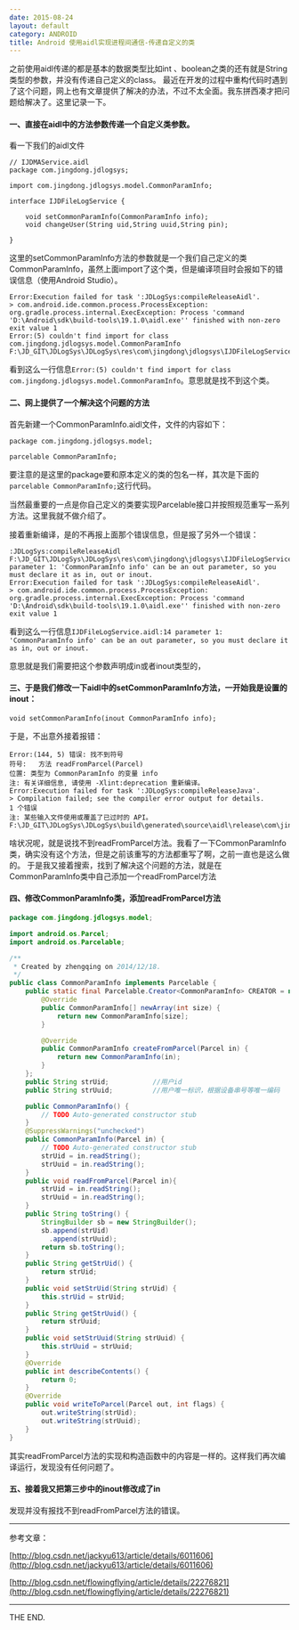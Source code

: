 ```yaml
---
date: 2015-08-24
layout: default
category: ANDROID
title: Android 使用aidl实现进程间通信-传递自定义的类
---
```


之前使用aidl传递的都是基本的数据类型比如int 、boolean之类的还有就是String类型的参数，并没有传递自己定义的class。
最近在开发的过程中重构代码时遇到了这个问题，网上也有文章提供了解决的办法，不过不太全面。我东拼西凑才把问题给解决了。这里记录一下。

<!--more-->

#### 一、直接在aidl中的方法参数传递一个自定义类参数。

看一下我们的aidl文件

```
// IJDMAService.aidl
package com.jingdong.jdlogsys;

import com.jingdong.jdlogsys.model.CommonParamInfo;

interface IJDFileLogService {

    void setCommonParamInfo(CommonParamInfo info);
    void changeUser(String uid,String uuid,String pin);

}

```

这里的setCommonParamInfo方法的参数就是一个我们自己定义的类CommonParamInfo，虽然上面import了这个类，但是编译项目时会报如下的错误信息（使用Android Studio）。

```
Error:Execution failed for task ':JDLogSys:compileReleaseAidl'.
> com.android.ide.common.process.ProcessException: org.gradle.process.internal.ExecException: Process 'command 'D:\Android\sdk\build-tools\19.1.0\aidl.exe'' finished with non-zero exit value 1
Error:(5) couldn't find import for class com.jingdong.jdlogsys.model.CommonParamInfo
F:\JD_GIT\JDLogSys\JDLogSys\res\com\jingdong\jdlogsys\IJDFileLogService.aidl
```


看到这么一行信息`Error:(5) couldn't find import for class com.jingdong.jdlogsys.model.CommonParamInfo`。意思就是找不到这个类。

#### 二、网上提供了一个解决这个问题的方法

首先新建一个CommonParamInfo.aidl文件，文件的内容如下：

```
package com.jingdong.jdlogsys.model;

parcelable CommonParamInfo;
```

要注意的是这里的package要和原本定义的类的包名一样，其次是下面的`parcelable CommonParamInfo;`这行代码。

当然最重要的一点是你自己定义的类要实现Parcelable接口并按照规范重写一系列方法。这里我就不做介绍了。

接着重新编译，是的不再报上面那个错误信息，但是报了另外一个错误：

```
:JDLogSys:compileReleaseAidl
F:\JD_GIT\JDLogSys\JDLogSys\res\com\jingdong\jdlogsys\IJDFileLogService.aidl:14 parameter 1: 'CommonParamInfo info' can be an out parameter, so you must declare it as in, out or inout.
Error:Execution failed for task ':JDLogSys:compileReleaseAidl'.
> com.android.ide.common.process.ProcessException: org.gradle.process.internal.ExecException: Process 'command 'D:\Android\sdk\build-tools\19.1.0\aidl.exe'' finished with non-zero exit value 1
```

看到这么一行信息`IJDFileLogService.aidl:14 parameter 1: 'CommonParamInfo info' can be an out parameter, so you must declare it as in, out or inout.
`

意思就是我们需要把这个参数声明成in或者inout类型的，

#### 三、于是我们修改一下aidl中的setCommonParamInfo方法，一开始我是设置的inout：

```
void setCommonParamInfo(inout CommonParamInfo info);
```

于是，不出意外接着报错：

```
Error:(144, 5) 错误: 找不到符号
符号:   方法 readFromParcel(Parcel)
位置: 类型为 CommonParamInfo 的变量 info
注: 有关详细信息, 请使用 -Xlint:deprecation 重新编译。
Error:Execution failed for task ':JDLogSys:compileReleaseJava'.
> Compilation failed; see the compiler error output for details.
1 个错误
注: 某些输入文件使用或覆盖了已过时的 API。
F:\JD_GIT\JDLogSys\JDLogSys\build\generated\source\aidl\release\com\jingdong\jdlogsys\IJDFileLogService.java
```

啥状况呢，就是说找不到readFromParcel方法。我看了一下CommonParamInfo类，确实没有这个方法，但是之前该重写的方法都重写了啊，之前一直也是这么做的。
于是我又接着搜索，找到了解决这个问题的方法，就是在CommonParamInfo类中自己添加一个readFromParcel方法

#### 四、修改CommonParamInfo类，添加readFromParcel方法

```java
package com.jingdong.jdlogsys.model;

import android.os.Parcel;
import android.os.Parcelable;

/**
 * Created by zhengqing on 2014/12/18.
 */
public class CommonParamInfo implements Parcelable {
    public static final Parcelable.Creator<CommonParamInfo> CREATOR = new Creator<CommonParamInfo>() {
        @Override
        public CommonParamInfo[] newArray(int size) {
            return new CommonParamInfo[size];
        }

        @Override
        public CommonParamInfo createFromParcel(Parcel in) {
            return new CommonParamInfo(in);
        }
    };
    public String strUid;           //用户id
    public String strUuid;          //用户唯一标识，根据设备串号等唯一编码

    public CommonParamInfo() {
        // TODO Auto-generated constructor stub
    }
    @SuppressWarnings("unchecked")
    public CommonParamInfo(Parcel in) {
        // TODO Auto-generated constructor stub
        strUid = in.readString();
        strUuid = in.readString();
    }
    public void readFromParcel(Parcel in){
        strUid = in.readString();
        strUuid = in.readString();
    }
    public String toString() {
        StringBuilder sb = new StringBuilder();
        sb.append(strUid)
          .append(strUuid);
        return sb.toString();
    }
    public String getStrUid() {
        return strUid;
    }
    public void setStrUid(String strUid) {
        this.strUid = strUid;
    }
    public String getStrUuid() {
        return strUuid;
    }
    public void setStrUuid(String strUuid) {
        this.strUuid = strUuid;
    }
    @Override
    public int describeContents() {
        return 0;
    }
    @Override
    public void writeToParcel(Parcel out, int flags) {
        out.writeString(strUid);
        out.writeString(strUuid);
    }
}
```

其实readFromParcel方法的实现和构造函数中的内容是一样的。这样我们再次编译运行，发现没有任何问题了。

#### 五、接着我又把第三步中的inout修改成了in

发现并没有报找不到readFromParcel方法的错误。

- - -

参考文章：

[http://blog.csdn.net/jackyu613/article/details/6011606](http://blog.csdn.net/jackyu613/article/details/6011606)

[http://blog.csdn.net/flowingflying/article/details/22276821](http://blog.csdn.net/flowingflying/article/details/22276821)

- - -
THE END.
